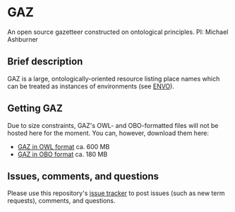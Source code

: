 # GAZ
An open source gazetteer constructed on ontological principles.
PI: Michael Ashburner

## Brief description
GAZ is a large, ontologically-oriented resource listing place names which can be treated as instances of environments (see [ENVO](https://github.com/EnvironmentOntology/)). 

## Getting GAZ
Due to size constraints, GAZ's OWL- and OBO-formatted files will not be hosted here for the moment. You can, however, download them here:
* [GAZ in OWL format](http://purl.obolibrary.org/obo/gaz.owl) ca. 600 MB
* [GAZ in OBO format](http://purl.obolibrary.org/obo/gaz.obo) ca. 180 MB

## Issues, comments, and questions 
Please use this repository's [issue tracker](https://github.com/EnvironmentOntology/gaz/issues) to post issues (such as new term requests), comments, and questions.
